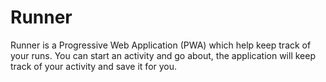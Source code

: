 # Runner

Runner is a Progressive Web Application (PWA) which help keep track of your runs. You can start an activity and go about, the application will keep track of your activity and save it for you.
